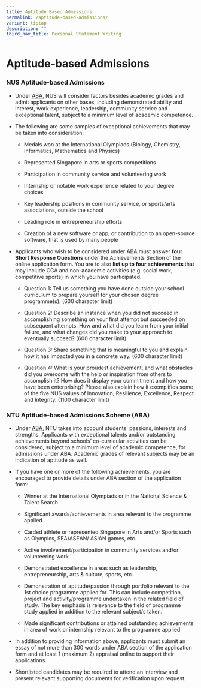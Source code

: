 ```yaml
---
title: Aptitude Based Admissions
permalink: /aptitude-based-admissions/
variant: tiptap
description: ""
third_nav_title: Personal Statement Writing
---
```

<h1>Aptitude-based Admissions</h1>
<h3>NUS Aptitude-based Admissions</h3>
<ul>
<li>
<p>Under <a href="https://www.nus.edu.sg/oam/admissions/aptitude-based-admissions" class="wixui-rich-text__text" rel="noopener noreferrer nofollow" target="_self"><u>ABA</u></a>,
NUS&nbsp;will consider factors besides academic grades and admit applicants
on other bases, including demonstrated ability and interest, work experience,
leadership, community service and exceptional talent, subject to a minimum
level of academic competence.</p>
</li>
<li>
<p>The following are some samples of exceptional achievements that may be
taken into consideration:</p>
<ul data-tight="true" class="tight">
<li>
<p>Medals won at the International Olympiads (Biology, Chemistry, Informatics,
Mathematics and Physics)</p>
</li>
<li>
<p>Represented Singapore in arts or sports competitions</p>
</li>
<li>
<p>Participation in community service and volunteering work</p>
</li>
<li>
<p>Internship or notable work experience related to your degree choices</p>
</li>
<li>
<p>Key leadership positions in community service, or sports/arts associations,
outside the school</p>
</li>
<li>
<p>Leading role in entrepreneurship efforts</p>
</li>
<li>
<p>Creation of a new software or app, or contribution to an open-source software,
that is used by many people</p>
</li>
</ul>
</li>
<li>
<p>Applicants who wish to be considered under ABA must answer <strong>four Short Response Questions</strong> under
the Achievements Section of the online application form. You are to also <strong>list up to four achievements </strong>that
may include CCA and non-academic activities (e.g. social work, competitive
sports) in which you have participated.</p>
<ul>
<li>
<p>Question 1: Tell us something you have done outside your school curriculum
to prepare yourself for your chosen degree programme(s). (600 character
limit)</p>
</li>
<li>
<p>Question 2: Describe an instance when you did not succeed in accomplishing
something on your first attempt but succeeded on subsequent attempts. How
and what did you learn from your initial failure, and what changes did
you make to your approach to eventually succeed? (600 character limit)</p>
</li>
<li>
<p>Question 3: Share something that is meaningful to you and explain how
it has impacted you in a concrete way. (600 character limit)</p>
</li>
<li>
<p>Question 4: What is your proudest achievement, and what obstacles did
you overcome with the help or inspiration from others to accomplish it?
How does it display your commitment and how you have been enterprising?
Please also explain how it exemplifies some of the five NUS values of Innovation,
Resilience, Excellence, Respect and Integrity. (1100 character limit)</p>
</li>
</ul>
</li>
</ul>
<h3>NTU&nbsp;Aptitude-based Admissions Scheme (ABA)</h3>
<ul>
<li>
<p>Under <a href="https://www.nyjcecg.com/local-admissions" class="wixui-rich-text__text" rel="noopener noreferrer nofollow" target="_self"><u>ABA</u></a>, NTU takes
into account students' passions, interests and strengths. Applicants with
exceptional talents and/or outstanding achievements beyond schools’ co-curricular
activities can be considered, subject to a minimum level of academic competence,
for admissions under ABA. Academic grades of relevant subjects may be an
indication of aptitude as well.</p>
</li>
<li>
<p>If you have one or more of the following achievements, you are encouraged
to provide details under ABA section of the application form:</p>
<ul>
<li>
<p>Winner at the International Olympiads or in the National Science &amp;
Talent Search</p>
</li>
<li>
<p>Significant awards/achievements in area relevant to the programme applied</p>
</li>
<li>
<p>Carded athlete&nbsp;or represented Singapore in Arts and/or Sports such
as Olympics, SEA/ASEAN/ ASIAN games, etc.</p>
</li>
<li>
<p>Active involvement/participation in community services and/or volunteering
work</p>
</li>
<li>
<p>Demonstrated excellence in areas such as leadership, entrepreneurship,
arts &amp; culture, sports, etc.</p>
</li>
<li>
<p>Demonstration of aptitude/passion through portfolio relevant to the 1st
choice programme applied for. This can include competition, project and
activity/programme undertaken in the related field of study. The key emphasis
is relevance to the field of programme study applied in addition to the
relevant subject/s taken.</p>
</li>
<li>
<p>Made significant contributions or attained outstanding achievements in
area of work or internship relevant to the programme applied</p>
</li>
</ul>
</li>
<li>
<p>In addition to providing information above, applicants must submit an
essay of not more than 300 words under ABA section of the application form
and at least 1 (maximum 2) appraisal online to support their applications.</p>
</li>
<li>
<p>Shortlisted candidates may be required to attend an interview and present
relevant supporting documents for verification upon request.</p>
</li>
</ul>
<p></p>